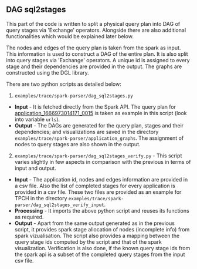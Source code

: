 ## DAG sql2stages

This part of the code is written to split a physical query plan into DAG of query stages via 'Exchange' operators. Alongside there are also additional functionalities which would be explained later below.

The nodes and edges of the query plan is taken from the spark as input. This information is used to construct a DAG of the entire plan. It is also split into query stages via 'Exchange' operators. A unique id is assigned to every stage and their dependencies are provided in the output. The graphs are constructed using the DGL library.

There are two python scripts as detailed below:
1. ```examples/trace/spark-parser/dag_sql2stages.py```
<!--ts-->
* **Input** - It is fetched directly from the Spark API. The query plan for [application_1666973014171_0015](http://node13-opa:18088/api/v1/applications/application_1666973014171_0015/sql) is taken as example in this script (look into variable `urls`).
* **Output** - The DAGs are generated for the query plan, stages and their dependencies; and visualizations are saved in the directory `examples/trace/spark-parser/application_graphs`. The assignment of nodes to query stages are also shown in the output.
<!--te-->
2. ```examples/trace/spark-parser/dag_sql2stages_verify.py``` - This script varies slightly in few aspects in comparison with the previous in terms of input and output.
<!--ts-->
* **Input** - The application id, nodes and edges information are provided in a csv file. Also the list of completed stages for every application is provided in a csv file. These two files are provided as an example for TPCH in the directory `examples/trace/spark-parser/dag_sql2stages_verify_input`.
* **Processing** - It imports the above python script and reuses its functions as required.
* **Output** - Apart from the same output generated as in the previous script, it provides spark stage allocation of nodes (incomplete info) from spark vizualisation. The script also provides a mapping between the query stage ids computed by the script and that of the spark visualization. Verification is also done, if the known query stage ids from the spark api is a subset of the completed query stages from the input csv file.
<!--te-->